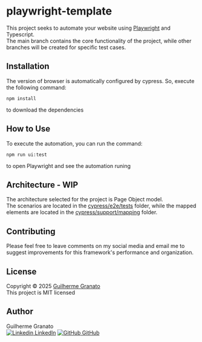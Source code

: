 # playwright-template

This project seeks to automate your website using [Playwright](https://playwright.dev/) and Typescript.\
The main branch contains the core functionality of the project, while other branches will be created for specific test cases.

## **Installation**
The version of browser is automatically configured by cypress. So, execute the following command:
 ``` 
 npm install
 ``` 
 to download the dependencies 

## **How to Use**
To execute the automation, you can run the command:
```
npm run ui:test
```
to open Playwright and see the automation runing

## **Architecture - WIP**
The architecture selected for the project is Page Object model.\
The scenarios are located in the [cypress/e2e/tests](cypress\e2e\tests) folder, while the mapped elements are located in the [cypress/support/mapping](cypress\support\mapping) folder.

## **Contributing**
Please feel free to leave comments on my social media and email me to suggest improvements for this framework's performance and organization.

## **License**
Copyright © 2025 [Guilherme Granato](https://github.com/GfGranato) \
This project is MIT licensed

## **Author**
Guilherme Granato \
 [![Linkedin](https://i.stack.imgur.com/gVE0j.png) LinkedIn](https://www.linkedin.com/in/guilherme-granato/)
 [![GitHub](https://i.stack.imgur.com/tskMh.png) GitHub](https://github.com/GfGranato/)

